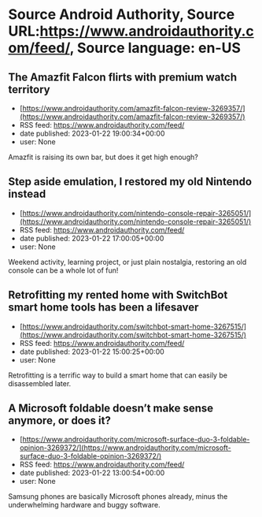 # Source Android Authority, Source URL:https://www.androidauthority.com/feed/, Source language: en-US

## The Amazfit Falcon flirts with premium watch territory
 - [https://www.androidauthority.com/amazfit-falcon-review-3269357/](https://www.androidauthority.com/amazfit-falcon-review-3269357/)
 - RSS feed: https://www.androidauthority.com/feed/
 - date published: 2023-01-22 19:00:34+00:00
 - user: None

Amazfit is raising its own bar, but does it get high enough?

## Step aside emulation, I restored my old Nintendo instead
 - [https://www.androidauthority.com/nintendo-console-repair-3265051/](https://www.androidauthority.com/nintendo-console-repair-3265051/)
 - RSS feed: https://www.androidauthority.com/feed/
 - date published: 2023-01-22 17:00:05+00:00
 - user: None

Weekend activity, learning project, or just plain nostalgia, restoring an old console can be a whole lot of fun!

## Retrofitting my rented home with SwitchBot smart home tools has been a lifesaver
 - [https://www.androidauthority.com/switchbot-smart-home-3267515/](https://www.androidauthority.com/switchbot-smart-home-3267515/)
 - RSS feed: https://www.androidauthority.com/feed/
 - date published: 2023-01-22 15:00:25+00:00
 - user: None

Retrofitting is a terrific way to build a smart home that can easily be disassembled later.

## A Microsoft foldable doesn’t make sense anymore, or does it?
 - [https://www.androidauthority.com/microsoft-surface-duo-3-foldable-opinion-3269372/](https://www.androidauthority.com/microsoft-surface-duo-3-foldable-opinion-3269372/)
 - RSS feed: https://www.androidauthority.com/feed/
 - date published: 2023-01-22 13:00:54+00:00
 - user: None

Samsung phones are basically Microsoft phones already, minus the underwhelming hardware and buggy software.
